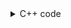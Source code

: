 <details><summary>C++ code</summary>

Runtime `293 ms` Beats `56.38%`.<br>
Memory `65 MB` Beats `41.28%`.

![](../../../../assets/1443.png)

</details>

